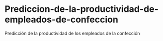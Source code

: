 # Prediccion-de-la-productividad-de-empleados-de-confeccion
Predicción de la productividad de los empleados de la confección
